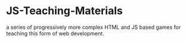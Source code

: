 # JS-Teaching-Materials
 a series of progressively more complex HTML and JS based games for teaching this form of web development.
